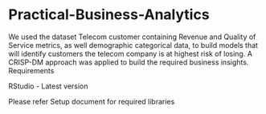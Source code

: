 # Practical-Business-Analytics
We used the dataset Telecom customer containing Revenue and Quality of Service metrics, as well demographic categorical data, to build models that will identify customers the telecom company is at highest risk of losing.  A CRISP-DM approach was applied to build the required business insights.
Requirements

RStudio - Latest version

Please refer Setup document for required libraries
